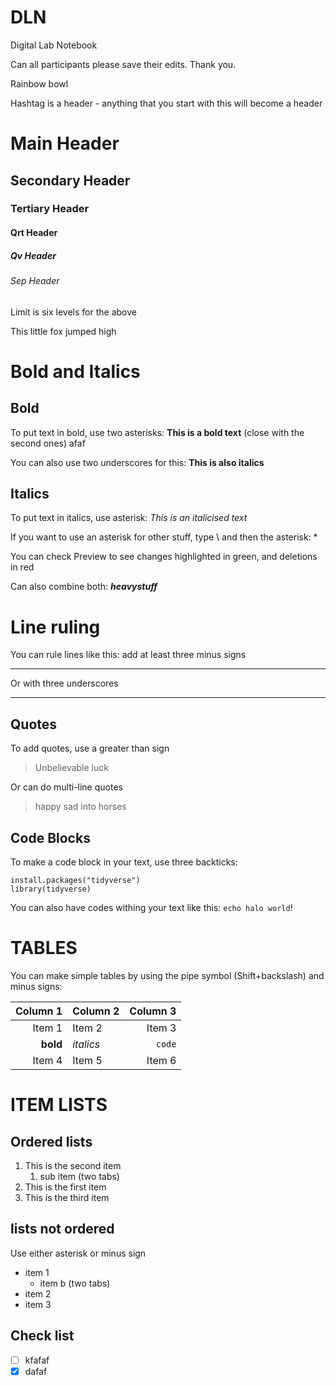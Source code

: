 # DLN
Digital Lab Notebook

Can all participants please save their edits. Thank you.

Rainbow bowl

Hashtag is a header - anything that you start with this will become a header

# Main Header

## Secondary Header

### Tertiary Header

#### Qrt Header

##### Qv Header

###### Sep Header

Limit is six levels for the above

This little fox jumped high

# Bold and Italics

## Bold
To put text in bold, use two asterisks: **This is a bold text** (close with the second ones) afaf

You can also use two underscores for this: __This is also italics__

## Italics
To put text in italics, use asterisk: *This is an italicised text*

If you want to use an asterisk for other stuff, type \ and then the asterisk: \*

You can check Preview to see changes highlighted in green, and deletions in red

Can also combine both: **_heavystuff_**

# Line ruling #
You can rule lines like this: add at least three minus signs

----

Or with three underscores

____ 

## Quotes

To add quotes, use a greater than sign
> Unbelievable luck

Or can do multi-line quotes
>happy
> sad
> into
> horses

## Code Blocks

To make a code block in your text, use three backticks:
```
install.packages("tidyverse")
library(tidyverse)
```

You can also have codes withing your text like this: `echo halo world`!

# TABLES

You can make simple tables by using the pipe symbol (Shift+backslash) and minus signs:

|Column 1|Column 2|Column 3|
|-------:|:-------|-------:|
|Item 1|Item 2|Item 3|
|**bold**|*italics*|`code`|
|Item 4|Item 5|Item 6||


# ITEM LISTS

## Ordered lists

1. This is the second item
    1. sub item (two tabs)
2. This is the first item
3. This is the third item

## lists not ordered
Use either asterisk or minus sign
* item 1
    * item b (two tabs)
* item 2
* item 3

## Check list
- [ ] kfafaf
- [x] dafaf
